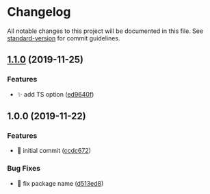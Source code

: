 # Changelog

All notable changes to this project will be documented in this file. See [standard-version](https://github.com/conventional-changelog/standard-version) for commit guidelines.

## [1.1.0](https://github.com/barbajs/generator-barba/compare/v1.0.0...v1.1.0) (2019-11-25)

### Features

- :sparkles: add TS option ([ed9640f](https://github.com/barbajs/generator-barba/commit/ed9640f79640215f79cb3ac128ce21e85cd2b2e5))

## 1.0.0 (2019-11-22)

### Features

- :tada: initial commit ([ccdc672](https://github.com/barbajs/generator-barba/commit/ccdc672aeaf792a736a67104fa54203560d3183b))

### Bug Fixes

- :bug: fix package name ([d513ed8](https://github.com/barbajs/generator-barba/commit/d513ed8be6d41e0eeb15ca23b4cd9ffd9a91e21c))
